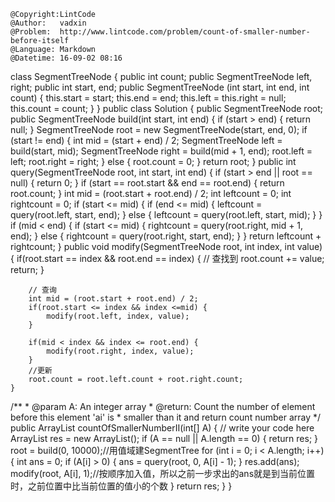 ```
@Copyright:LintCode
@Author:   vadxin
@Problem:  http://www.lintcode.com/problem/count-of-smaller-number-before-itself
@Language: Markdown
@Datetime: 16-09-02 08:16
```

class SegmentTreeNode {
    public int count;
    public SegmentTreeNode left, right;
    public int start, end;
    public SegmentTreeNode (int start, int end, int count) {
        this.start = start;
        this.end = end;
        this.left = this.right = null;
        this.count = count;
    }
}
public class Solution {
    public SegmentTreeNode root;
    public SegmentTreeNode build(int start, int end) {
        if (start > end) {
            return null;
        }
        SegmentTreeNode root = new SegmentTreeNode(start, end, 0);
        if (start != end) {
            int mid = (start + end) / 2;
            SegmentTreeNode left = build(start, mid);
            SegmentTreeNode right = build(mid + 1, end);
            root.left = left;
            root.right = right;
        } else {
            root.count = 0;
        }
        return root;
    }
    public int query(SegmentTreeNode root, int start, int end) {
        if (start > end || root == null) {
            return 0;
        }
        if (start == root.start && end == root.end) {
            return root.count;
        }
        int mid = (root.start + root.end) / 2;
        int leftcount = 0;
        int rightcount = 0;
        if (start <= mid) {
            if (end <= mid) {
                leftcount = query(root.left, start, end);
            } else {
                leftcount = query(root.left, start, mid);
            }
        }
        if (mid < end) {
            if (start <= mid) {
                rightcount = query(root.right, mid + 1, end);
            } else {
                rightcount = query(root.right, start, end);
            }
        }
        return leftcount + rightcount;
    }
    public void modify(SegmentTreeNode root, int index, int value) {
        if(root.start == index && root.end == index) { // 查找到
            root.count += value;
            return;
        }
        
        // 查询
        int mid = (root.start + root.end) / 2;
        if(root.start <= index && index <=mid) {
            modify(root.left, index, value);
        }
        
        if(mid < index && index <= root.end) {
            modify(root.right, index, value);
        }
        //更新
        root.count = root.left.count + root.right.count;
    }
   /**
     * @param A: An integer array
     * @return: Count the number of element before this element 'ai' is 
     *          smaller than it and return count number array
     */ 
    public ArrayList<Integer> countOfSmallerNumberII(int[] A) {
        // write your code here
        ArrayList<Integer> res = new ArrayList<Integer>();
        if (A == null || A.length == 0) {
            return res;
        }
        root = build(0, 10000);//用值域建SegmentTree
        for (int i = 0; i < A.length; i++) {
            int ans = 0;
            if (A[i] > 0) {
                ans = query(root, 0, A[i] - 1);
            }
            res.add(ans);
            modify(root, A[i], 1);//按顺序加入值，所以之前一步求出的ans就是到当前位置时，之前位置中比当前位置的值小的个数
        }
        return res;
    }
}